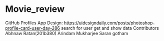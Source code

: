 # Movie_review
GitHub Profiles App Design: https://uidesigndaily.com/posts/photoshop-profile-card-user-day-286 search for user get and show data
Contributors
Abhnaw Ratan(201b380)
Arindam Mukharjee
Saran gotham
